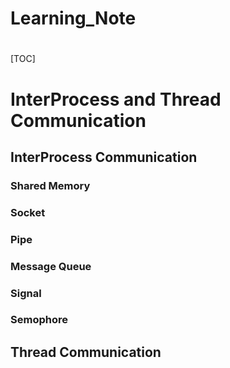 # Learning_Note

# 

[TOC]

# InterProcess  and Thread Communication

## InterProcess Communication

### Shared Memory



### Socket



### Pipe



### Message Queue



### Signal



### Semophore



## Thread Communication

